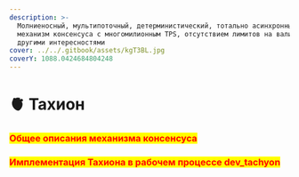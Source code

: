 ```yaml
---
description: >-
  Молниеносный, мультипоточный, детерминистический, тотально асинхронный
  механизм консенсуса с многомилионным TPS, отсутствием лимитов на валидаторов и
  другими интересностями
cover: ../../.gitbook/assets/kgT3BL.jpg
coverY: 1088.0424684804248
---
```


# 🫀 Тахион

### <mark style="color:red;">Общее описания механизма консенсуса</mark>

### <mark style="color:red;">Имплементация Тахиона в рабочем процессе dev\_tachyon</mark>
